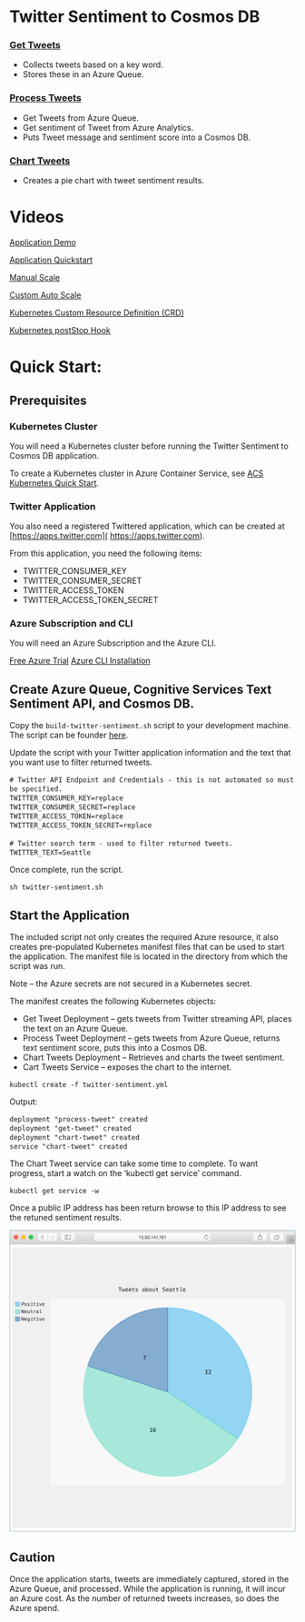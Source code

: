 # Twitter Sentiment to Cosmos DB

### [Get Tweets](../../tree/master/twitter-sentiment-apps/get-tweet)

- Collects tweets based on a key word.
- Stores these in an Azure Queue.

### [Process Tweets](../../tree/master/twitter-sentiment-apps/process-tweet)

- Get Tweets from Azure Queue.
- Get sentiment of Tweet from Azure Analytics.
- Puts Tweet message and sentiment score into a Cosmos DB.

### [Chart Tweets](../../tree/master/twitter-sentiment-apps/chart-tweet)

- Creates a pie chart with tweet sentiment results.

# Videos

[Application Demo](https://www.youtube.com)

[Application Quickstart](https://www.youtube.com)

[Manual Scale](https://www.youtube.com)

[Custom Auto Scale](https://www.youtube.com)

[Kubernetes Custom Resource Definition (CRD)](https://www.youtube.com)

[Kubernetes postStop Hook](https://www.youtube.com)

# Quick Start:

## Prerequisites

### Kubernetes Cluster 

You will need a Kubernetes cluster before running the Twitter Sentiment to Cosmos DB application. 

To create a Kubernetes cluster in Azure Container Service, see [ACS Kubernetes Quick Start](https://docs.microsoft.com/en-us/azure/container-service/kubernetes/container-service-kubernetes-walkthrough).

### Twitter Application

You also need a registered Twittered application, which can be created at [https://apps.twitter.com]( https://apps.twitter.com).

From this application, you need the following items:

- TWITTER_CONSUMER_KEY
- TWITTER_CONSUMER_SECRET
- TWITTER_ACCESS_TOKEN
- TWITTER_ACCESS_TOKEN_SECRET

### Azure Subscription and CLI

You will need an Azure Subscription and the Azure CLI. 

[Free Azure Trial](https://azure.microsoft.com/en-us/free/?v=17.16&WT.srch=1&WT.mc_id=AID559320_SEM_BXZWtUPg&gclid=CjwKCAjwuITNBRBFEiwA9N9YEEvI-py5W2k4RXJcjHj_GCshHPGDY5DhdrHn3gyd6uXbtJ-7iHsjphoCJr0QAvD_BwE)
[Azure CLI Installation](https://docs.microsoft.com/en-us/cli/azure/install-azure-cli)

## Create Azure Queue, Cognitive Services Text Sentiment API, and Cosmos DB. 

Copy the `build-twitter-sentiment.sh` script to your development machine. The script can be founder [here](./demo-creation-script/build-twitter-sentiment.sh).

Update the script with your Twitter application information and the text that you want use to filter returned tweets. 

```
# Twitter API Endpoint and Credentials - this is not automated so must be specified.
TWITTER_CONSUMER_KEY=replace
TWITTER_CONSUMER_SECRET=replace
TWITTER_ACCESS_TOKEN=replace
TWITTER_ACCESS_TOKEN_SECRET=replace

# Twitter search term - used to filter returned tweets.
TWITTER_TEXT=Seattle
```

Once complete, run the script.

```
sh twitter-sentiment.sh
```

## Start the Application

The included script not only creates the required Azure resource, it also creates pre-populated Kubernetes manifest files that can be used to start the application. The manifest file is located in the directory from which the script was run.

Note – the Azure secrets are not secured in a Kubernetes secret.

The manifest creates the following Kubernetes objects:

- Get Tweet Deployment – gets tweets from Twitter streaming API, places the text on an Azure Queue.
- Process Tweet Deployment – gets tweets from Azure Queue, returns text sentiment score, puts this into a Cosmos DB.
- Chart Tweets Deployment – Retrieves and charts the tweet sentiment.
- Cart Tweets Service – exposes the chart to the internet.

```
kubectl create -f twitter-sentiment.yml
```

Output:

```
deployment "process-tweet" created
deployment "get-tweet" created
deployment "chart-tweet" created
service "chart-tweet" created
```

The Chart Tweet service can take some time to complete. To want progress, start a watch on the ‘kubectl get service’ command.

```
kubectl get service -w
```

Once a public IP address has been return browse to this IP address to see the retuned sentiment results.

![Image of tweet sentiment chart](media/chart.png)

## Caution

Once the application starts, tweets are immediately captured, stored in the Azure Queue, and processed. While the application is running, it will incur an Azure cost. As the number of returned tweets increases, so does the Azure spend.

